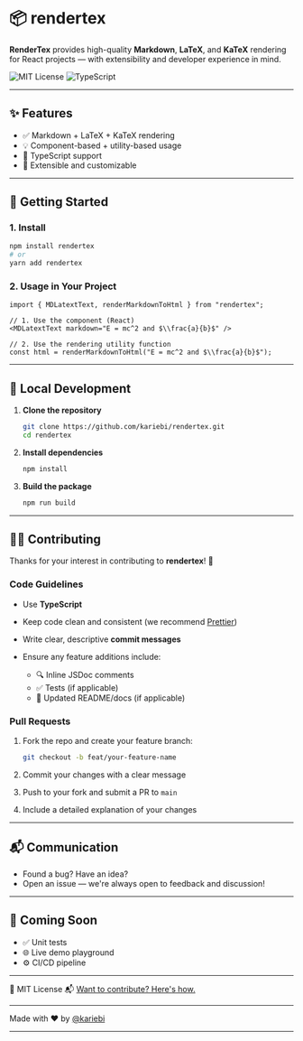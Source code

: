 
# 📦 rendertex

**RenderTex** provides high-quality **Markdown**, **LaTeX**, and **KaTeX** rendering for React projects — with extensibility and developer experience in mind.

![MIT License](https://img.shields.io/badge/license-MIT-blue.svg)
![TypeScript](https://img.shields.io/badge/TypeScript-Ready-blue.svg)

---

## ✨ Features

* ✅ Markdown + LaTeX + KaTeX rendering
* 💡 Component-based + utility-based usage
* 🎯 TypeScript support
* 🎨 Extensible and customizable

---

## 🚀 Getting Started

### 1. Install

```bash
npm install rendertex
# or
yarn add rendertex
```

### 2. Usage in Your Project

```tsx
import { MDLatextText, renderMarkdownToHtml } from "rendertex";

// 1. Use the component (React)
<MDLatextText markdown="E = mc^2 and $\\frac{a}{b}$" />

// 2. Use the rendering utility function
const html = renderMarkdownToHtml("E = mc^2 and $\\frac{a}{b}$");
```

---

## 📂 Local Development

1. **Clone the repository**

   ```bash
   git clone https://github.com/kariebi/rendertex.git
   cd rendertex
   ```

2. **Install dependencies**

   ```bash
   npm install
   ```

3. **Build the package**

   ```bash
   npm run build
   ```

---

## 🧑‍💻 Contributing

Thanks for your interest in contributing to **rendertex**! 🎉

### Code Guidelines

* Use **TypeScript**
* Keep code clean and consistent (we recommend [Prettier](https://prettier.io/))
* Write clear, descriptive **commit messages**
* Ensure any feature additions include:

  * 🔍 Inline JSDoc comments
  * ✅ Tests (if applicable)
  * 📖 Updated README/docs (if applicable)

### Pull Requests

1. Fork the repo and create your feature branch:

   ```bash
   git checkout -b feat/your-feature-name
   ```

2. Commit your changes with a clear message

3. Push to your fork and submit a PR to `main`

4. Include a detailed explanation of your changes

---

## 📬 Communication

* Found a bug? Have an idea?
* Open an issue — we're always open to feedback and discussion!

---

## 🧪 Coming Soon

* ✅ Unit tests
* 🌐 Live demo playground
* ⚙️ CI/CD pipeline

---

📄 MIT License
📬 [Want to contribute? Here's how.](CONTRIBUTING.md)

---

Made with ❤️ by [@kariebi](https://github.com/kariebi)

---
